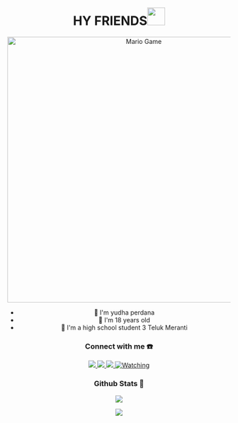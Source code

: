 <h1 align="center">HY FRIENDS<img src="https://user-images.githubusercontent.com/1303154/88677602-1635ba80-d120-11ea-84d8-d263ba5fc3c0.gif" width="40px" alt=""><br></h1>
<p align="center">
<img src="https://github.com/TheDudeThatCode/TheDudeThatCode/blob/master/Assets/Developer.gif" alt="Mario Game" width="600" />
<div align="center">
</p>

<p align="center">

- 🧒 I'm yudha perdana
- 🎊 I'm 18 years old 
- 📢 I'm a high school student 3 Teluk Meranti
</p>

### Connect with me ☎️
<p align="center">
  <a href="https://instagram.com/yudha_perdana809"><img src="https://img.shields.io/badge/Instagram-E4405F?style=for-the-badge&logo=instagram&logoColor=white"/> 
  <a href="https://wa.me/6282287486762"><img src="https://img.shields.io/badge/WhatsApp-25D366?style=for-the-badge&logo=whatsapp&logoColor=white" />
  <a href="https://github.com/dhabotz"><img src="https://img.shields.io/badge/-GitHub-black?style=flat-square&logo=github" /> 
  <a href="https://komarev.com/ghpvc/?username=dhabotz&color=blue&style=flat-square&label=Profile+Views"><img title="Watching" src="https://komarev.com/ghpvc/?username=dhabotz&color=blue&style=flat-square&label=Profile+View"></a>
</p>


### Github Stats 🚀

<p align="center"><a href="https://github.com/dhabotz"><img src="https://github-readme-stats.vercel.app/api?username=Dhabotz&show_icons=true&theme=radical"></a></p>
<p align="center"><a href="https://github.com/dhabotz"><img src="https://github-readme-stats.vercel.app/api/top-langs/?username=Dhabotz&theme=radical&layout=compact"></a></p> 
